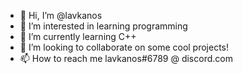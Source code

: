 - 👋 Hi, I’m @lavkanos
- 👀 I’m interested in learning programming
- 🌱 I’m currently learning C++
- 💞️ I’m looking to collaborate on some cool projects!
- 📫 How to reach me lavkanos#6789 @ discord.com
